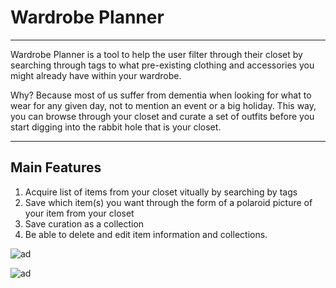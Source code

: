 # Wardrobe Planner

----
Wardrobe Planner is a tool to help the user filter through their closet by searching through tags to what pre-existing clothing and accessories you might already have within your wardrobe.

Why? Because most of us suffer from dementia when looking for what to wear for any given day, not to mention an event or a big holiday. This way, you can browse through your closet and curate a set of outfits before you start digging into the rabbit hole that is your closet.


----

## Main Features

1. Acquire list of items from your closet vitually by searching by tags
2. Save which item(s) you want through the form of a polaroid picture of your item from your closet
3. Save curation as a collection
4. Be able to delete and edit item information and collections.

![ad]("http://imgur.com/VVXC3ft")

![ad]("http://imgur.com/a/JN34n")
